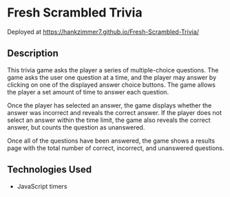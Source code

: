 # Fresh Scrambled Trivia

Deployed at https://hankzimmer7.github.io/Fresh-Scrambled-Trivia/

## Description

This trivia game asks the player a series of multiple-choice questions. The game asks the user one question at a time, and the player may answer by clicking on one of the displayed answer choice buttons. The game allows the player a set amount of time to answer each question.

Once the player has selected an answer, the game displays whether the answer was incorrect and reveals the correct answer. If the player does not select an answer within the time limit, the game also reveals the correct answer, but counts the question as unanswered.

Once all of the questions have been answered, the game shows a results page with the total number of correct, incorrect, and unanswered questions.

## Technologies Used

* JavaScript timers
